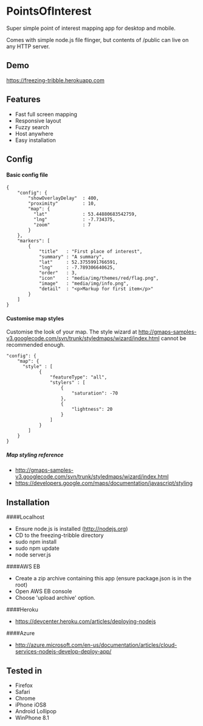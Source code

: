 # PointsOfInterest

Super simple point of interest mapping app for desktop and mobile.

Comes with simple node.js file flinger, but contents of /public can live on any HTTP server.

## Demo

https://freezing-tribble.herokuapp.com

## Features

* Fast full screen mapping
* Responsive layout
* Fuzzy search
* Host anywhere
* Easy installation

## Config

#### Basic config file

    {
        "config": {
            "showOverlayDelay"  : 400,
            "proximity"         : 10,
            "map": {
              "lat"             : 53.44880683542759,
              "lng"             : -7.734375,
              "zoom"            : 7
            }
        },
        "markers": [
            {
                "title"   : "First place of interest",
                "summary" : "A summary",
                "lat"     : 52.3755991766591,
                "lng"     : -7.789306640625,
                "order"   : 3,
                "icon"    : "media/img/themes/red/flag.png",
                "image"   : "media/img/info.png",
                "detail"  : "<p>Markup for first item</p>"
            }
        ]
    }

#### Customise map styles
Customise the look of your map. The style wizard at http://gmaps-samples-v3.googlecode.com/svn/trunk/styledmaps/wizard/index.html cannot be recommended enough.

    "config": {
        "map": {
          "style" : [
                {
                    "featureType": "all",
                    "stylers" : [
                        {
                            "saturation": -70
                        },
                        {
                            "lightness": 20
                        }
                    ]
                }
            ]
        }
    }

##### Map styling reference
* http://gmaps-samples-v3.googlecode.com/svn/trunk/styledmaps/wizard/index.html
* https://developers.google.com/maps/documentation/javascript/styling

## Installation

####Localhost
* Ensure node.js is installed (http://nodejs.org)
* CD to the freezing-tribble directory
* sudo npm install
* sudo npm update
* node server.js

####AWS EB
* Create a zip archive containing this app (ensure package.json is in the root)
* Open AWS EB console
* Choose 'upload archive' option.

####Heroku
* https://devcenter.heroku.com/articles/deploying-nodejs

####Azure
* http://azure.microsoft.com/en-us/documentation/articles/cloud-services-nodejs-develop-deploy-app/

## Tested in
* Firefox
* Safari
* Chrome
* iPhone iOS8
* Android Lollipop
* WinPhone 8.1